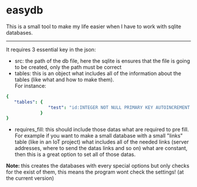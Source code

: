 # easydb
This is a small tool to make my life easier when I have to work with sqlite databases.
<hr>
It requires 3 essential key in the json:
<ul>
  <li>
    src: the path of the db file, here the sqlite is ensures that the file is going to be created, only the path must be correct
  </li>
  <li>
    tables: this is an object what includes all of the information about the tables (like what and how to make them).<br>
    For instance:
  </li>
</ul>

```yaml
{
   "tables": {
                "test": "id:INTEGER NOT NULL PRIMARY KEY AUTOINCREMENT UNIQUE;value:TEXT"
             }
}
```

<ul>
  <li>
  requires_fill: this should include those datas what are required to pre fill. For example if you want to make a small database with a small "links" table (like in an IoT project) what includes all of the needed links (server addresses, where to send the datas links and so on) what are constant, then this is a great option to set all of those datas.
  </li>
</ul>

<b>Note: </b> this creates the databases with every special options but only checks for the exist of them, this means the program wont check the settings! (at the current version)
